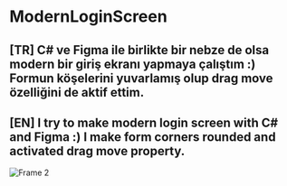 # ModernLoginScreen
[TR] C# ve Figma ile birlikte bir nebze de olsa modern bir giriş ekranı yapmaya çalıştım :)
Formun köşelerini yuvarlamış olup drag move özelliğini de aktif ettim.
-
[EN] I try to make modern login screen with C# and Figma :)
I make form corners rounded and activated drag move property.
-
![Frame 2](https://user-images.githubusercontent.com/75271600/110829863-a2f54900-82a9-11eb-88e2-1ae20fd39a8b.png)
